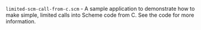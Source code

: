 `limited-scm-call-from-c.scm` - A sample application to demonstrate how to make simple, limited calls into Scheme code from C. See the code for more information.
